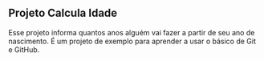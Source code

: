 ## Projeto Calcula Idade
Esse projeto informa quantos anos alguém vai fazer a partir de seu ano de nascimento.
É um projeto de exemplo para aprender a usar o básico de Git e GitHub.
